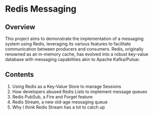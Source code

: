 # Redis Messaging

## Overview
This project aims to demonstrate the implementation of a messaging system using Redis, leveraging its various features to facilitate communication between producers and consumers. Redis, originally renowned as an in-memory cache, has evolved into a robust key-value database with messaging capabilities akin to Apache Kafka/Pulsar.

## Contents

1. Using Redis as a Key-Value Store to manage Sessions
2. How developers abused Redis Lists to implement message queues
3. Redis PubSub, a Fire and Forget feature
4. Redis Stream, a new old-age messaging queue
5. Why I think Redis Stream has a lot to catch up


